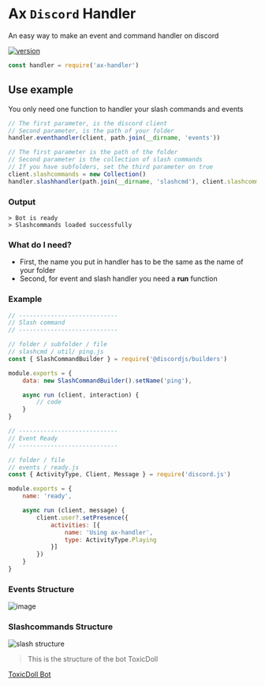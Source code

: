 # Ax `Discord` Handler
An easy way to make an event and command handler on discord

<a href="https://www.npmjs.com/package/ax-handler"><img src="https://img.shields.io/npm/v/ax-handler?style=flat-square" alt="version">

```js
const handler = require('ax-handler')
```

## Use example
You only need one function to handler your slash commands and events

```js
// The first parameter, is the discord client
// Second parameter, is the path of your folder
handler.eventhandler(client, path.join(__dirname, 'events'))
```

```js
// The first parameter is the path of the folder
// Second parameter is the collection of slash commands
// If you have subfolders, set the third parameter on true
client.slashcommands = new Collection()
handler.slashhandler(path.join(__dirname, 'slashcmd'), client.slashcommands, true)
```

### Output
```mkd
> Bot is ready
> Slashcommands loaded successfully
```

### What do I need?
- First, the name you put in handler has to be the same as the name of your folder
- Second, for event and slash handler you need a **run** function

### Example
```js
// ----------------------------
// Slash command
// ----------------------------

// folder / subfolder / file
// slashcmd / util/ ping.js
const { SlashCommandBuilder } = require('@discordjs/builders')

module.exports = {
    data: new SlashCommandBuilder().setName('ping'),

    async run (client, interaction) {
        // code
    }
}
```

```js
// ----------------------------
// Event Ready
// ----------------------------

// folder / file
// events / ready.js
const { ActivityType, Client, Message } = require('discord.js')

module.exports = {
    name: 'ready',

    async run (client, message) {
        client.user?.setPresence({
            activities: [{ 
                name: 'Using ax-handler', 
                type: ActivityType.Playing 
            }]
        })
    }
}
```

### Events Structure
![image](https://user-images.githubusercontent.com/68967448/183275355-76fe063d-d36e-4f8f-9ac1-fd5c699bf56b.png)

###  Slashcommands Structure
![slash structure](https://user-images.githubusercontent.com/68967448/183275339-cd922dcd-fe57-4df6-ae97-afcf432b10fb.png)


> This is the structure of the bot ToxicDoll

[ToxicDoll Bot](https://discord.com/api/oauth2/authorize?client_id=962044667690623067&permissions=8&scope=bot%20applications.commands)


